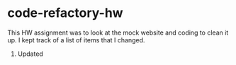 # code-refactory-hw
This HW assignment was to look at the mock website and coding to clean it up. I kept track of a list of items that I changed.

1) Updated <title> tag with company name of Horiseon.

2) Added id="search-engine-optimization" to reference other id's from the three nav bar links to have the page jump to the appropriate sections.

3) Added alt descriptions to all images in content section and benefits section. I did not add an alt description the the image below header that was incorporated with the CSS. It did not seem to accept the alt element on the CSS like it does on the html file.

4) On the CSS, I changed all areas where the blue was not #0072bb to that hex color code to match all shades of blue.

5) On CSS, I changed the online-reputation-management image to float-left so all images align on the left side instead of them being on the right side.

6) Updated <div> tags to more specific tags such as <header> and <section>. I left some <div> tags because I didn't know what else to use when containing an image for example.

7) On CSS, I removed a class named float-right because I made the images all float-left from #5 above.

8) For class .benefit-lead, .benefit-brand, .benefit cost, I center aligned text on the CSS.

9) I removed extra .benefit-leat, .benefit-brand, .benefit-cost h3 classes because it seemed to be extra classes that wasn't necessary.

Items I tried but couldn't quite get to function:

1) I tried to make the three sections within the content class to line up with the bottom edge of the benefits class by putting extra padding to 55px to .online-reputation-management and 
.social-media-marketing classes but couldn't quite get them to line up perfectly.

2) I tried to combine the 3 classes of search-engine, social-media, and online-reputation that were repeating to 1 class and rename it but when I adjusted it, the 3 images enlarged and took over the whole page. Then I had difficulty figuring out where to readjust the images back to their original size.

